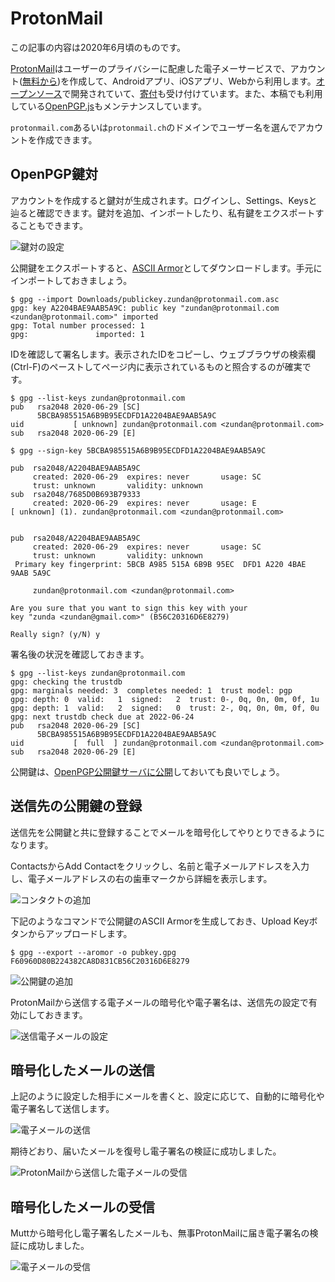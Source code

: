 # ProtonMail
この記事の内容は2020年6月頃のものです。

[ProtonMail](https://protonmail.com/)はユーザーのプライバシーに配慮した電子メーサービスで、アカウント([無料から](https://protonmail.com/pricing))を作成して、Androidアプリ、iOSアプリ、Webから利用します。[オープンソース](https://github.com/ProtonMail)で開発されていて、[寄付](https://protonmail.com/donate)も受け付けています。また、本稿でも利用している[OpenPGP.js](https://openpgpjs.org/)もメンテナンスしています。

`protonmail.com`あるいは`protonmail.ch`のドメインでユーザー名を選んでアカウントを作成できます。

## OpenPGP鍵対
アカウントを作成すると鍵対が生成されます。ログインし、Settings、Keysと辿ると確認できます。鍵対を追加、インポートしたり、私有鍵をエクスポートすることもできます。

![鍵対の設定](/protonmail-keys.png)

公開鍵をエクスポートすると、[ASCII Armor](../OpenPGP/keyPair.md#ascii-armor)としてダウンロードします。手元にインポートしておきましょう。

```
$ gpg --import Downloads/publickey.zundan@protonmail.com.asc
gpg: key A2204BAE9AAB5A9C: public key "zundan@protonmail.com <zundan@protonmail.com>" imported
gpg: Total number processed: 1
gpg:               imported: 1
```

IDを確認して署名します。表示されたIDをコピーし、ウェブブラウザの検索欄(Ctrl-F)のペーストしてページ内に表示されているものと照合するのが確実です。

```
$ gpg --list-keys zundan@protonmail.com
pub   rsa2048 2020-06-29 [SC]
      5BCBA985515A6B9B95ECDFD1A2204BAE9AAB5A9C
uid           [ unknown] zundan@protonmail.com <zundan@protonmail.com>
sub   rsa2048 2020-06-29 [E]

$ gpg --sign-key 5BCBA985515A6B9B95ECDFD1A2204BAE9AAB5A9C

pub  rsa2048/A2204BAE9AAB5A9C
     created: 2020-06-29  expires: never       usage: SC
     trust: unknown       validity: unknown
sub  rsa2048/7685D0B693B79333
     created: 2020-06-29  expires: never       usage: E
[ unknown] (1). zundan@protonmail.com <zundan@protonmail.com>


pub  rsa2048/A2204BAE9AAB5A9C
     created: 2020-06-29  expires: never       usage: SC
     trust: unknown       validity: unknown
 Primary key fingerprint: 5BCB A985 515A 6B9B 95EC  DFD1 A220 4BAE 9AAB 5A9C

     zundan@protonmail.com <zundan@protonmail.com>

Are you sure that you want to sign this key with your
key "zunda <zundan@gmail.com>" (B56C20316D6E8279)

Really sign? (y/N) y

```

署名後の状況を確認しておきます。

```
$ gpg --list-keys zundan@protonmail.com
gpg: checking the trustdb
gpg: marginals needed: 3  completes needed: 1  trust model: pgp
gpg: depth: 0  valid:   1  signed:   2  trust: 0-, 0q, 0n, 0m, 0f, 1u
gpg: depth: 1  valid:   2  signed:   0  trust: 2-, 0q, 0n, 0m, 0f, 0u
gpg: next trustdb check due at 2022-06-24
pub   rsa2048 2020-06-29 [SC]
      5BCBA985515A6B9B95ECDFD1A2204BAE9AAB5A9C
uid           [  full  ] zundan@protonmail.com <zundan@protonmail.com>
sub   rsa2048 2020-06-29 [E]

```

公開鍵は、[OpenPGP公開鍵サーバに公開](keyManagement.md#公開鍵の公開)しておいても良いでしょう。


## 送信先の公開鍵の登録
送信先を公開鍵と共に登録することでメールを暗号化してやりとりできるようになります。

ContactsからAdd Contactをクリックし、名前と電子メールアドレスを入力し、電子メールアドレスの右の歯車マークから詳細を表示します。

![コンタクトの追加](/protonmail-add-contact.png)

下記のようなコマンドで公開鍵のASCII Armorを生成しておき、Upload Keyボタンからアップロードします。

```
$ gpg --export --aromor -o pubkey.gpg F60960D80B224382CA8D831CB56C20316D6E8279
```

![公開鍵の追加](/protonmail-add-key.png)

ProtonMailから送信する電子メールの暗号化や電子署名は、送信先の設定で有効にしておきます。

![送信電子メールの設定](/protonmail-contact-detail.png)

## 暗号化したメールの送信
上記のように設定した相手にメールを書くと、設定に応じて、自動的に暗号化や電子署名して送信します。

![電子メールの送信](/protonmail-compose.png)

期待どおり、届いたメールを復号し電子署名の検証に成功しました。

![ProtonMailから送信した電子メールの受信](/protonmail-decrypted-verified.png)

## 暗号化したメールの受信
Muttから暗号化し電子署名したメールも、無事ProtonMailに届き電子署名の検証に成功しました。

![電子メールの受信](/protonmail-receive.png)
